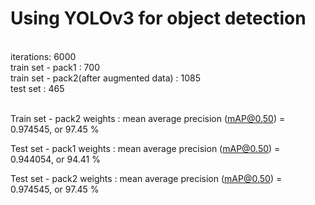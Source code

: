 # Using YOLOv3 for object detection
<br />
iterations: 6000 <br />
train set - pack1 : 700 <br />
train set - pack2(after augmented data) : 1085 <br />
test set : 465 <br />
<br />

Train set - pack2 weights : mean average precision (mAP@0.50) = 0.974545, or 97.45 %
<br />

Test set - pack1 weights : mean average precision (mAP@0.50) = 0.944054, or 94.41 %
<br />

Test set - pack2 weights : mean average precision (mAP@0.50) = 0.974545, or 97.45 % 
<br />

